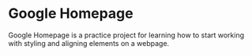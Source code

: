 # Google Homepage

Google Homepage is a practice project for learning how to start working with styling and aligning elements on a webpage.
